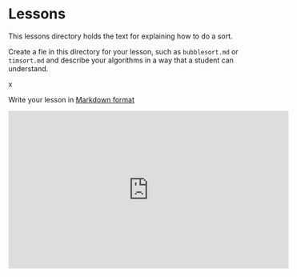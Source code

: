 # Lessons

This lessons directory holds the text for explaining how to do a sort. 

Create a fie in this directory for your lesson, such as `bubblesort.md` or `timsort.md`
and describe your algorithms in a way that a student can understand. 

x

Write your lesson in [Markdown format](https://www.markdownguide.org/cheat-sheet/)


<iframe width="560" height="315" src="https://www.youtube.com/embed/pY_HMiBoDZs?si=WQl1qCCGcgcV9_kU" title="YouTube video player" frameborder="0" allow="accelerometer; autoplay; clipboard-write; encrypted-media; gyroscope; picture-in-picture; web-share" referrerpolicy="strict-origin-when-cross-origin" allowfullscreen></iframe>
